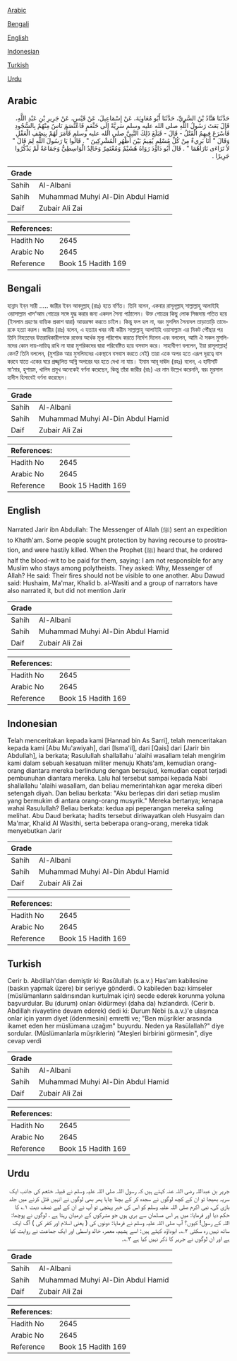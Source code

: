 [Arabic](#arabic)

[Bengali](#bengali)

[English](#english)

[Indonesian](#indonesian)

[Turkish](#turkish)

[Urdu](#urdu)

## Arabic


<div dir="rtl" lang="ar" style={{fontSize:'larger',backgroundColor:'#f8f9fa',padding:20}}>
حَدَّثَنَا هَنَّادُ بْنُ السَّرِيِّ، حَدَّثَنَا أَبُو مُعَاوِيَةَ، عَنْ إِسْمَاعِيلَ، عَنْ قَيْسٍ، عَنْ جَرِيرِ بْنِ عَبْدِ اللَّهِ، قَالَ بَعَثَ رَسُولُ اللَّهِ صلى الله عليه وسلم سَرِيَّةً إِلَى خَثْعَمٍ فَاعْتَصَمَ نَاسٌ مِنْهُمْ بِالسُّجُودِ فَأَسْرَعَ فِيهِمُ الْقَتْلُ - قَالَ - فَبَلَغَ ذَلِكَ النَّبِيَّ صلى الله عليه وسلم فَأَمَرَ لَهُمْ بِنِصْفِ الْعَقْلِ وَقَالَ ‏"‏ أَنَا بَرِيءٌ مِنْ كُلِّ مُسْلِمٍ يُقِيمُ بَيْنَ أَظْهُرِ الْمُشْرِكِينَ ‏"‏ ‏.‏ قَالُوا يَا رَسُولَ اللَّهِ لِمَ قَالَ ‏"‏ لاَ تَرَاءَى نَارَاهُمَا ‏"‏ ‏.‏ قَالَ أَبُو دَاوُدَ رَوَاهُ هُشَيْمٌ وَمُعْتَمِرٌ وَخَالِدٌ الْوَاسِطِيُّ وَجَمَاعَةٌ لَمْ يَذْكُرُوا جَرِيرًا ‏.‏
</div>
<div style={{backgroundColor:'#f8f9fa',padding:20, marginBottom: 10}}><table> <thead> <tr> <th>Grade</th> <th></th> </tr> </thead> <tbody> <tr><td>Sahih</td><td>Al-Albani</td></tr><tr><td>Sahih</td><td>Muhammad Muhyi Al-Din Abdul Hamid</td></tr><tr><td>Daif</td><td>Zubair Ali Zai</td></tr></tbody></table><table> <thead> <tr> <th>References:</th> <th></th> </tr> </thead> <tbody><tr><td>Hadith No</td><td>2645</td></tr><tr><td>Arabic No</td><td>2645</td></tr><tr><td>Reference</td><td>Book 15 Hadith 169</td></tr></tbody></table></div>

## Bengali


<div dir="ltr" lang="bn" style={{fontSize:'larger',backgroundColor:'#f8f9fa',padding:20}}>
হান্নাদ ইব্‌ন সারী ..... জারীর ইবন আবদুল্লাহ্ (রাঃ) হতে বর্ণিত। তিনি বলেন, একবার রাসূলূল্লাহ্ সাল্লাল্লাহু আলাইহি ওয়াসাল্লাম খাস‘আম গোত্রের সঙ্গে যুদ্ধ করার জন্য একদল সৈন্য পাঠালেন। উক্ত গোত্রের কিছু লোক সিজদায় পতিত হয়ে (ইসলাম গ্রহণের বাহ্যিক প্রকাশ দ্বারা) আত্মরক্ষা করতে চাইল। কিন্তু ফল হল না, বরং মুসলিম সৈন্যদল তাড়াতাড়ি তাদেরকে হত্যা করল। জারীর (রাঃ) বলেন, এ হত্যার খবর নবী করীম সাল্লাল্লাহু আলাইহি ওয়াসাল্লাম এর নিকট পৌঁছার পর তিনি নিহতদের উত্তরাধিকারীগণকে রক্তের অর্ধেক মূল্য পরিশোধ করতে নির্দেশ দিলেন এবং বললেন, আমি ঐ সকল মুসলিমদের কোন দায়-দায়িত্ব রাখি না যারা মুশরিকদের দ্বারা পরিবেষ্টিত হয়ে বসবাস করে। সাহাবীগণ বললেন, ইয়া রাসূলাল্লাহ্! কেন? তিনি বললেন, (মুশরিক আর মুসলিমদের একস্থানে বসবাস করতে নেই) তারা একে অপর হতে এরূপ দূরত্বে বাস করবে যাতে একের ঘরে প্রজ্জ্বলিত অগ্নি অপরের ঘর হতে দেখা না যায়। ইমাম আবূ দাঊদ (রহঃ) বলেন, এ হাদীসটি মা‘মার, হুশায়ম, খালিদ প্রমুখ অনেকেই বর্ণনা করেছেন, কিন্তু তাঁরা জারীর (রাঃ) এর নাম উল্লেখ করেননি, বরং মুরসাল হাদীস হিসাবেই বর্ণনা করেছেন।
</div>
<div style={{backgroundColor:'#f8f9fa',padding:20, marginBottom: 10}}><table> <thead> <tr> <th>Grade</th> <th></th> </tr> </thead> <tbody> <tr><td>Sahih</td><td>Al-Albani</td></tr><tr><td>Sahih</td><td>Muhammad Muhyi Al-Din Abdul Hamid</td></tr><tr><td>Daif</td><td>Zubair Ali Zai</td></tr></tbody></table><table> <thead> <tr> <th>References:</th> <th></th> </tr> </thead> <tbody><tr><td>Hadith No</td><td>2645</td></tr><tr><td>Arabic No</td><td>2645</td></tr><tr><td>Reference</td><td>Book 15 Hadith 169</td></tr></tbody></table></div>

## English


<div dir="ltr" lang="en" style={{fontSize:'larger',backgroundColor:'#f8f9fa',padding:20}}>
Narrated Jarir ibn Abdullah: The Messenger of Allah (ﷺ) sent an expedition to Khath'am. Some people sought protection by having recourse to prostration, and were hastily killed. When the Prophet (ﷺ) heard that, he ordered half the blood-wit to be paid for them, saying: I am not responsible for any Muslim who stays among polytheists. They asked: Why, Messenger of Allah? He said: Their fires should not be visible to one another. Abu Dawud said: Hushaim, Ma'mar, Khalid b. al-Wasiti and a group of narrators have also narrated it, but did not mention Jarir
</div>
<div style={{backgroundColor:'#f8f9fa',padding:20, marginBottom: 10}}><table> <thead> <tr> <th>Grade</th> <th></th> </tr> </thead> <tbody> <tr><td>Sahih</td><td>Al-Albani</td></tr><tr><td>Sahih</td><td>Muhammad Muhyi Al-Din Abdul Hamid</td></tr><tr><td>Daif</td><td>Zubair Ali Zai</td></tr></tbody></table><table> <thead> <tr> <th>References:</th> <th></th> </tr> </thead> <tbody><tr><td>Hadith No</td><td>2645</td></tr><tr><td>Arabic No</td><td>2645</td></tr><tr><td>Reference</td><td>Book 15 Hadith 169</td></tr></tbody></table></div>

## Indonesian


<div dir="ltr" lang="id" style={{fontSize:'larger',backgroundColor:'#f8f9fa',padding:20}}>
Telah menceritakan kepada kami [Hannad bin As Sarri], telah menceritakan kepada kami [Abu Mu'awiyah], dari [Isma'il], dari [Qais] dari [Jarir bin Abdullah], ia berkata; Rasulullah shallallahu 'alaihi wasallam telah mengirim kami dalam sebuah kesatuan militer menuju Khats'am, kemudian orang-orang diantara mereka berlindung dengan bersujud, kemudian cepat terjadi pembunuhan diantara mereka. Lalu hal tersebut sampai kepada Nabi shallallahu 'alaihi wasallam, dan beliau memerintahkan agar mereka diberi setengah diyah. Dan beliau berkata: "Aku berlepas diri dari setiap muslim yang bermukim di antara orang-orang musyrik." Mereka bertanya; kenapa wahai Rasulullah? Beliau berkata: kedua api peperangan mereka saling melihat. Abu Daud berkata; hadits tersebut diriwayatkan oleh Husyaim dan Ma'mar, Khalid Al Wasithi, serta beberapa orang-orang, mereka tidak menyebutkan Jarir
</div>
<div style={{backgroundColor:'#f8f9fa',padding:20, marginBottom: 10}}><table> <thead> <tr> <th>Grade</th> <th></th> </tr> </thead> <tbody> <tr><td>Sahih</td><td>Al-Albani</td></tr><tr><td>Sahih</td><td>Muhammad Muhyi Al-Din Abdul Hamid</td></tr><tr><td>Daif</td><td>Zubair Ali Zai</td></tr></tbody></table><table> <thead> <tr> <th>References:</th> <th></th> </tr> </thead> <tbody><tr><td>Hadith No</td><td>2645</td></tr><tr><td>Arabic No</td><td>2645</td></tr><tr><td>Reference</td><td>Book 15 Hadith 169</td></tr></tbody></table></div>

## Turkish


<div dir="ltr" lang="tr" style={{fontSize:'larger',backgroundColor:'#f8f9fa',padding:20}}>
Cerir b. Abdillah'dan demiştir ki: Rasûlullah (s.a.v.) Has'am kabilesine (baskın yapmak üzere) bir seriyye gönderdi. O kabileden bazı kimseler (müslümanların saldırısından kurtulmak için) secde ederek korunma yoluna başvurdular. Bu (durum) onları öldürmeyi (daha da) hızlandırdı. (Cerir b. Abdillah rivayetine devam ederek) dedi ki: Durum Nebi (s.a.v.)'e ulaşınca onlar için yarım diyet (ödenmesini) emretti ve; "Ben müşrikler arasında ikamet eden her müslümana uzağım" buyurdu. Neden ya Rasülallah?" diye sordular. (Müslümanlarla müşriklerin) "Ateşleri birbirini görmesin", diye cevap verdi
</div>
<div style={{backgroundColor:'#f8f9fa',padding:20, marginBottom: 10}}><table> <thead> <tr> <th>Grade</th> <th></th> </tr> </thead> <tbody> <tr><td>Sahih</td><td>Al-Albani</td></tr><tr><td>Sahih</td><td>Muhammad Muhyi Al-Din Abdul Hamid</td></tr><tr><td>Daif</td><td>Zubair Ali Zai</td></tr></tbody></table><table> <thead> <tr> <th>References:</th> <th></th> </tr> </thead> <tbody><tr><td>Hadith No</td><td>2645</td></tr><tr><td>Arabic No</td><td>2645</td></tr><tr><td>Reference</td><td>Book 15 Hadith 169</td></tr></tbody></table></div>

## Urdu


<div dir="rtl" lang="ur" style={{fontSize:'larger',backgroundColor:'#f8f9fa',padding:20}}>
جریر بن عبداللہ رضی اللہ عنہ کہتے ہیں کہ رسول اللہ صلی اللہ علیہ وسلم نے قبیلہ خثعم کی جانب ایک سریہ بھیجا تو ان کے کچھ لوگوں نے سجدہ کر کے بچنا چاہا پھر بھی لوگوں نے انہیں قتل کرنے میں جلد بازی کی، نبی اکرم صلی اللہ علیہ وسلم کو اس کی خبر پہنچی تو آپ نے ان کے لیے نصف دیت ۱؎ کا حکم دیا اور فرمایا: میں ہر اس مسلمان سے بری ہوں جو مشرکوں کے درمیان رہتا ہے ، لوگوں نے پوچھا: اللہ کے رسول! کیوں؟ آپ صلی اللہ علیہ وسلم نے فرمایا: دونوں کی ( یعنی اسلام اور کفر کی ) آگ ایک ساتھ نہیں رہ سکتی ۲؎۔ ابوداؤد کہتے ہیں: اسے ہشیم، معمر، خالد واسطی اور ایک جماعت نے روایت کیا ہے اور ان لوگوں نے جریر کا ذکر نہیں کیا ہے ۳؎۔
</div>
<div style={{backgroundColor:'#f8f9fa',padding:20, marginBottom: 10}}><table> <thead> <tr> <th>Grade</th> <th></th> </tr> </thead> <tbody> <tr><td>Sahih</td><td>Al-Albani</td></tr><tr><td>Sahih</td><td>Muhammad Muhyi Al-Din Abdul Hamid</td></tr><tr><td>Daif</td><td>Zubair Ali Zai</td></tr></tbody></table><table> <thead> <tr> <th>References:</th> <th></th> </tr> </thead> <tbody><tr><td>Hadith No</td><td>2645</td></tr><tr><td>Arabic No</td><td>2645</td></tr><tr><td>Reference</td><td>Book 15 Hadith 169</td></tr></tbody></table></div>